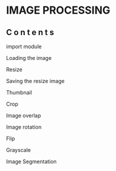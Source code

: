 # IMAGE PROCESSING
## C o n t e n t s

import module

Loading the image

Resize

Saving the resize image

Thumbnail

Crop

Image overlap

Image rotation

Flip

Grayscale

Image Segmentation